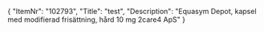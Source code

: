 {
  "ItemNr": "102793",
  "Title": "test",
  "Description": "Equasym Depot, kapsel med modifierad frisättning, hård 10 mg 2care4 ApS"
}